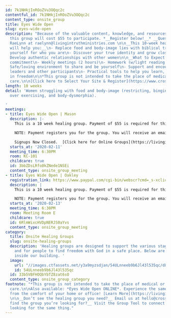 ```yaml
---
id: 7k1NHkjInROoZVu3OQqc2c
contentful_id: 7k1NHkjInROoZVu3OQqc2c
content_type: onsite_group
title: Eyes Wide Open
slug: eyes-wide-open
description: "Because of the valuable content, knowledge, and resources provided,
  this group will cost $55 to participate. *__Register below!__* __Questions?__ Contact
  RaeLynn at raelynn@livingintruthministries.com \n\n__This 10-week healing program
  will help you:__\n- Replace food and body-image lies with biblical truth\n- Love
  yourself for who you are\n- Discover your true identity and grow closer to God\n-
  Develop authentic relationships with other women\n\n__What to Expect:__\n- 10-week
  commitment\n- Weekly meetings (2 hours)\n- Homework (w/light reading & questions)\n-
  Safe/loving environment to share and be yourself\n- Support and encouragement from
  leaders and other participants\n- Practical tools to help you learn, grow, and live
  in freedom\n\n*This group is not intended to take the place of medical or psychological
  care.\n\n[Click here to Select Your Site & Register](https://www.crossroads.net/groups/onsite-healing-groups/eyes-wide-open)!\n\n"
length: 10 weeks
detail: 'Women struggling with food and body-image (restricting, binging, purging,
  over exercising, and body-dysmorphia).

'
meetings:
- title: Eyes Wide Open | Mason
  description: |-
    This is a 10 week healing group. Payment of $55 is required for this group for materials. Click the Register Below to Pay and then you will be able to Signup.

    NOTE: Payment registers you for the group. You will receive an email with detailed information after you register. Materials will be waiting for you at the first meeting.

    Signups Now Closed.  [Click here for Online Groups](https://livingintruthministries.com/online/) for this Class.
  starts_at: '2020-02-11'
  meeting_time: 6:30PM
  room: KC-101
  childcare: true
  id: 3bbZDsLRfo8kZNede1NSEi
  content_type: onsite_group_meeting
- title: Eyes Wide Open | Oakley
  registration_link: https://www.paypal.com/cgi-bin/webscr?cmd=_s-xclick&hosted_button_id=8YGJX864QQKLU
  description: |
    This is a 10 week healing group. Payment of $55 is required for this group for materials. Click the Register Below to Pay and then you will be able to Signup.

    NOTE: Payment registers you for the group. You will receive an email with detailed information after you register. Materials will be waiting for you at the first meeting.
  starts_at: '2020-02-13'
  meeting_time: 6:30PM
  room: Meeting Room E
  childcare: true
  id: 6RlmWixcHVDpNERJS0aYvs
  content_type: onsite_group_meeting
category:
  title: Onsite Healing Groups
  slug: onsite-healing-groups
  description: 'Healing groups are designed to support the various stages of healing
    and for people to find freedom with God in a safe place. Below are groups we have
    inside our building. '
  image:
    url: "//images.ctfassets.net/y3a9myzsdjan/54ULnneeb9b6Jl43l535qc/d86d42438a8cd2b353638b185f9a37d3/onsite-healing-groups.jpg"
    id: 54ULnneeb9b6Jl43l535qc
  id: 33b5VBFHOQbYbTZ8zat6sO
  content_type: onsite_group_category
footnote: "*This group is not intended to take the place of medical or psychological
  care.\n\nAlso available: *Eyes Wide Open ONLINE*. Experience the same great program
  from the comfort of your home or office! [Learn More](https://livingintruthministries.com/online/)
  \n\n__Don’t see the healing group you need?__ Email us at hello@crossroads.net\n\n__Can’t
  find the group you’re looking for?__ Visit the Group Tool to connect with others
  looking for the same thing."
---
```


